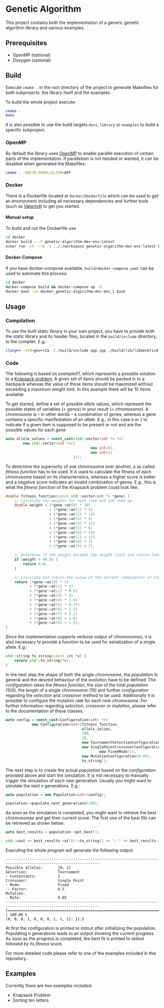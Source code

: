 # Genetic Algorithm

This project contains both the implementation of a generic genetic algorithm library and various examples.

## Prerequisites

* OpenMP (optional)
* Doxygen (optional)

## Build

Execute `cmake .` in the root directory of the project to generate Makefiles for both subprojects: the library itself and the examples.

To build the whole project execute:
```bash
cmake .
make
```

It is also possible to use the build targets `docs`, `library` or `examples` to build a specific subproject.

### OpenMP

By default the library uses [OpenMP](https://github.com/OpenMP) to enable parallel execution of certain parts of the implementation. If parallelism is not needed or wanted, it can be disabled when generated the Makefiles:
```bash
cmake . -DWITH_PARALLELISM=OFF
```

### Docker
There is a Dockerfile located at `docker/Dockerfile` which can be used to get an environment including all necessary dependencies and further tools (such as [Valgrind](https://valgrind.org/)) to get you started.

#### Manual setup

To build and run the Dockerfile use
```bash
cd docker
docker build . -t genetic-algorithm-dev-env:latest
ocker run -it --rm -v ../:/workspace genetic-algorithm-dev-env:latest bash
```

#### Docker-Compose

If you have docker-compose available, `build/docker-compose.yaml` can be used to automate this process:
```bash
cd docker
docker-compose build && docker-compose up -d
docker exec -it docker_genetic-algorithm-dev-env_1 bash
```

## Usage

### Compilation

To use the built static library in your own project, you have to provide both the static library and its header files, located in the `build/include` directory, to the compiler.
E.g.:
```bash
clang++ -std=gnu++2a -I./build/include app.cpp ./build/lib/libGeneticAlgorithmLib.a -o app 
```

### Code

The following is based on *example01*, which represents a possible solution to a [Knapsack problem](https://en.wikipedia.org/wiki/Knapsack_problem): A given set of items should be packed in to a backpack whereas the value of those items should be maximized without exceeding a maximum weight limit.
In this example there will be 10 items available.

To get started, define a set of possible *allele* values, which represent the possible states of variables (= *genes*) in your result (= *chromosome*). A chromosome is – in other words – a combination of *genes*, whereas a gene contains a specific manifestation of an *allele*.
E.g., in this case `0` or `1` to indicate if a given item is supposed to be present or not and are the possible values for each *gene*

```c++
auto allele_values = const_cast<std::vector<int *> *>(
        new std::vector<int *>({
                                       new int(0),
                                       new int(1)
                               }));
```

To determine the superiority of one chromosome over another, a so called *fitness function* has to be used. It is used to calculate the fitness of each chromosome based on its characteristics, whereas a higher score is better and a negative score indicates an invalid combination of genes.
E.g., this is what the *fitness function* of the Knapsack problem could look like:
```c++
double fitness_function(const std::vector<int *> *gene) {
    // Calculate the weights for each item and sum them up
    double weight = (*gene->at(0) * 20)
                    + (*gene->at(1) * 5)
                    + (*gene->at(2) * 13)
                    + (*gene->at(3) * 9)
                    + (*gene->at(4) * 11)
                    + (*gene->at(5) * 6)
                    + (*gene->at(6) * 13)
                    + (*gene->at(7) + 17)
                    + (*gene->at(8) + 3)
                    + (*gene->at(9) + 7);

    // Determine if the weight exceeds the weight limit and return lowest score if weight limit is exceeded
    if (weight > 40.0) {
        return 0.0;
    }

    // Calculate and return the value of the current combination of items – which is supposed to be maximized
    return (*gene->at(0) * 5)
           + (*gene->at(1) * 2)
           + (*gene->at(2) * 0.5)
           + (*gene->at(3) * 3)
           + (*gene->at(4) * 2.5)
           + (*gene->at(5) * 0.75)
           + (*gene->at(6) * 1.3)
           + (*gene->at(7) + 2.2)
           + (*gene->at(8) + 1.8)
           + (*gene->at(9) + 1.5);
}
```

Since the implementation supports verbose output of *chromosomes*, it is also necessary to provide a function to be used for serialization of a single allele.
E.g.:
```c++
std::string to_string(const int *v) {
    return std::to_string(*v);
}
```

In the next step the shape of both the single *chromosome*, the *population* in general and the desired behaviour of the evolution have to be defined. The *configuration* takes the *fitness function*, the size of the total *population* (100), the length of a single *chromosome* (10) and further *configuration* regarding the *selection* and *crossover* method to be used. Additionally it is possible to configure the mutation rate for each new *chromosome*.
For further information regarding *selection*, *crossover* or *mutation*, please refer to the documentation of these classes.

```c++
auto config = const_cast<Configuration<int> *>(
            new Configuration<int>(fitness_function,
                                   allele_values,
                                   100,
                                   10,
                                   new TournamentSelectionConfiguration(2),
                                   new SinglePointCrossoverConfiguration(
                                           new FixedMode()),
                                   new MutationConfiguration(0.05),
                                   to_string));
```

The next step is to create the actual *population* based on the *configuration* provided above and start the simulation. It is not necessary to manually trigger the simulation of each new generation. Usually you might want to simulate the next *n* generations.
E.g.:
```c++
auto population = new Population<int>(config);

population->populate_next_generations(100);
```

As soon as the simulation is completed, you might want to retrieve the best chromosomes and get their current score. The first one of the best fits can be retrieved as shown below:
```c++
auto best_results = population->get_best();

std::cout << best_results->at(0)->to_string() << ": " << best_results->at(0)->get_fitness() << std::endl;
```

Executing the whole program will generate the following output:

```text
-----------------------------------------------------------------------------------------------------------------
Possible alleles:       [0, 1]
Selection:              Tournament
- Contestants:          2
Crossover:              Single Point
- Mode:                 Fixed
-- Factor:              0.5
Mutation:
- Rate:                 0.05
-----------------------------------------------------------------------------------------------------------------
[===================================================================================================>] | 100.00 %
[0, 0, 0, 1, 0, 0, 0, 1, 1, 1]: 11.5
```

At first the configuration is printed to stdout after initializing the population. Populating *n* generations leads to an output showing the current progress.
As soon as the progress is completed, the best fit is printed to stdout followed by its *fitness* score.

For more detailed code please refer to one of the examples included in this repository.

## Examples

Currently there are two examples included:
* Knapsack Problem
* Sorting ten letters